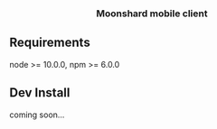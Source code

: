 <h3 align="center">Moonshard mobile client</h3>

## Requirements
node >= 10.0.0,
npm  >= 6.0.0

## Dev Install
coming soon...